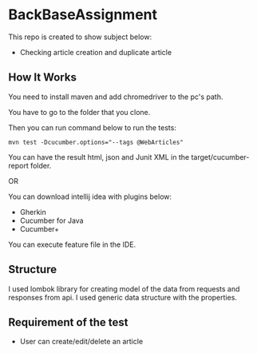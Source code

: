 # BackBaseAssignment
This repo is created to show subject below:

* Checking article creation and duplicate article


## How It Works

You need to install maven and add chromedriver to the pc's path.

You have to go to the folder that you clone.

Then you can run command below to run the tests:

```
mvn test -Dcucumber.options="--tags @WebArticles"
```

You can have the result html, json and Junit XML in the target/cucumber-report folder.

OR 

You can download intellij idea with plugins below:
* Gherkin
* Cucumber for Java
* Cucumber+

You can execute feature file in the IDE.

## Structure

I used lombok library for creating model of the data from requests and responses from api. 
I used generic data structure with the properties. 


## Requirement of the test
* User can create/edit/delete an article

